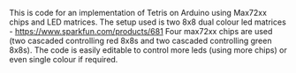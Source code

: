 This is code for an implementation of Tetris on Arduino using Max72xx chips and LED matrices.
The setup used is two 8x8 dual colour led matrices - https://www.sparkfun.com/products/681
Four max72xx chips are used (two cascaded controlling red 8x8s and two cascaded controlling green 8x8s).
The code is easily editable to control more leds (using more chips) or even single colour if required.
